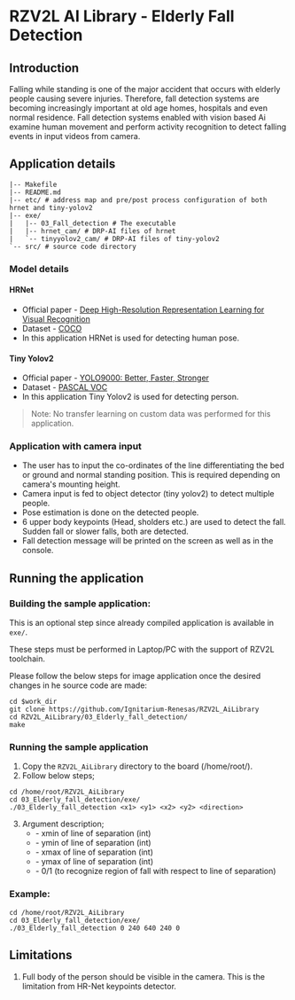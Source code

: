 # RZV2L AI Library - Elderly Fall Detection

## Introduction

Falling while standing is one of the major accident that occurs with elderly people causing severe injuries. Therefore, fall detection systems are becoming increasingly important  at old age homes, hospitals and even normal residence. Fall detection systems enabled with vision based Ai examine human movement and perform activity recognition to detect falling events in input videos from camera.

## Application details

```
|-- Makefile
|-- README.md
|-- etc/ # address map and pre/post process configuration of both hrnet and tiny-yolov2
|-- exe/
|   |-- 03_Fall_detection # The executable
|   |-- hrnet_cam/ # DRP-AI files of hrnet
|   `-- tinyyolov2_cam/ # DRP-AI files of tiny-yolov2
`-- src/ # source code directory
```

### Model details

#### HRNet

- Official paper - [Deep High-Resolution Representation Learning for Visual Recognition](https://arxiv.org/pdf/1908.07919.pdf)
- Dataset - [COCO](https://cocodataset.org/#home)
- In this application HRNet is used for detecting human pose.

#### Tiny Yolov2

- Official paper - [YOLO9000: Better, Faster, Stronger](https://arxiv.org/pdf/1612.08242.pdf)
- Dataset - [PASCAL VOC](http://host.robots.ox.ac.uk/pascal/VOC/)
- In this application Tiny Yolov2 is used for detecting person.

> Note: No transfer learning on custom data was performed for this application.

### Application with camera input

- The user has to input the co-ordinates of the line differentiating the bed or ground and normal standing position. This is required depending on camera's mounting height.
- Camera input is fed to object detector (tiny yolov2) to detect multiple people.
- Pose estimation is done on the detected people. 
- 6 upper body keypoints (Head, sholders etc.) are used to detect the fall. Sudden fall or slower falls, both are detected.
- Fall detection message will be printed on the screen as well as in the console.

## Running the application

### Building the sample application:

This is an optional step since already compiled application is available in `exe/`.

These steps must be performed in Laptop/PC with the support of RZV2L toolchain.

Please follow the below steps for image application once the desired changes in he source code are made:

```
cd $work_dir
git clone https://github.com/Ignitarium-Renesas/RZV2L_AiLibrary 
cd RZV2L_AiLibrary/03_Elderly_fall_detection/
make
```

### Running the sample application

1. Copy the `RZV2L_AiLibrary` directory to the board (/home/root/).
2. Follow below steps;

```
cd /home/root/RZV2L_AiLibrary 
cd 03_Elderly_fall_detection/exe/
./03_Elderly_fall_detection <x1> <y1> <x2> <y2> <direction>
```
3. Argument description;
    - <x1> - xmin of line of separation (int)
    - <y1> - ymin of line of separation (int)
    - <x2> - xmax of line of separation (int)
    - <y2> - ymax of line of separation (int)
    - <direction> - 0/1 (to recognize region of fall with respect to line of separation)

### Example:

```
cd /home/root/RZV2L_AiLibrary 
cd 03_Elderly_fall_detection/exe/
./03_Elderly_fall_detection 0 240 640 240 0
```

## Limitations

1. Full body of the person should be visible in the camera. This is the limitation from HR-Net keypoints detector. 
